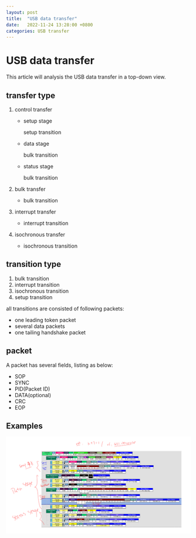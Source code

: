 ```yaml
---
layout: post
title:  "USB data transfer"
date:   2022-11-24 13:28:00 +0800
categories: USB transfer
---
```


# USB data transfer

This article will analysis the USB data transfer in a top-down view.

## transfer type

1. control transfer
   
   - setup stage
     
     setup transition
   
   - data stage
     
     bulk transition
   
   - status stage
     
     bulk transition

2. bulk transfer
   
   - bulk transition

3. interrupt transfer
   
   - interrupt transition

4. isochronous transfer
   
   - isochronous transition

## transition type

1. bulk transition
2. interrupt transition
3. isochronous transition
4. setup transition

all transitions are consisted of following packets:

- one leading token packet
- several data packets
- one tailing handshake packet

## packet

A packet has several fields, listing as below:

- SOP
- SYNC
- PID(Packet ID)
- DATA(optional)
- CRC
- EOP

## Examples

![image-20221124123543185](/assets/image-20221124123543185.png)